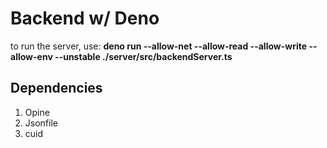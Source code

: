 Backend w/ Deno
====== 

to run the server, use: __deno run --allow-net --allow-read --allow-write --allow-env --unstable ./server/src/backendServer.ts__

Dependencies 
------

1. Opine
2. Jsonfile
3. cuid
